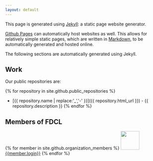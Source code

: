 ```yaml
---
layout: default
---
```


This page is generated using [Jekyll](http://jekyllrb.com/): a static page website generator.

[Github Pages](https://pages.github.com/) can automatically host websites as well.
This allows for relatively simple static pages, which are written in [Markdown](https://daringfireball.net/projects/markdown/), to be automatically generated and hosted online.

The following sections are automatically generated using Jekyll.

## Work

Our public repositories are:

{% for repository in site.github.public_repositories %}
  * [{{ repository.name | replace:'_','-' }}]({{ repository.html_url }}) - {{ repository.description }}
{% endfor %}


## Members of FDCL
<!-- [{{ site.github.owner_name }}]({{ site.github.owner_url }}) -->

<!-- Member | Description   -->
{% for member in site.github.organization_members %}
  <img src="{{member.avatar_url}}" width="60"> [{{member.login}}]({{member.html_url}})
{% endfor %}
